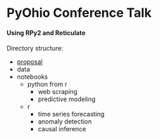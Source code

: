 # PyOhio Conference Talk
#### Using RPy2 and Reticulate

Directory structure:
  - [proposal](proposal/README.md)
  - data
  - notebooks
    - python from r
      - web scraping
      - predictive modeling
    - r
      - time series forecasting
      - anomaly detection
      - causal inference
